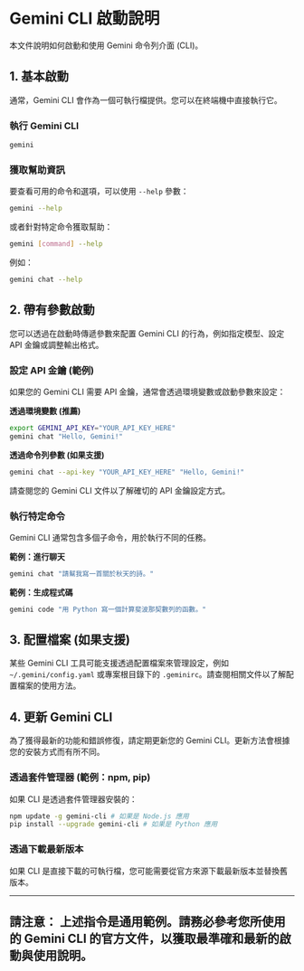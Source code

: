 # Gemini CLI 啟動說明

本文件說明如何啟動和使用 Gemini 命令列介面 (CLI)。

## 1. 基本啟動

通常，Gemini CLI 會作為一個可執行檔提供。您可以在終端機中直接執行它。

### 執行 Gemini CLI
```bash
gemini
```

### 獲取幫助資訊
要查看可用的命令和選項，可以使用 `--help` 參數：
```bash
gemini --help
```
或者針對特定命令獲取幫助：
```bash
gemini [command] --help
```
例如：
```bash
gemini chat --help
```

## 2. 帶有參數啟動

您可以透過在啟動時傳遞參數來配置 Gemini CLI 的行為，例如指定模型、設定 API 金鑰或調整輸出格式。

### 設定 API 金鑰 (範例)
如果您的 Gemini CLI 需要 API 金鑰，通常會透過環境變數或啟動參數來設定：

**透過環境變數 (推薦)**
```bash
export GEMINI_API_KEY="YOUR_API_KEY_HERE"
gemini chat "Hello, Gemini!"
```
**透過命令列參數 (如果支援)**
```bash
gemini chat --api-key "YOUR_API_KEY_HERE" "Hello, Gemini!"
```
請查閱您的 Gemini CLI 文件以了解確切的 API 金鑰設定方式。

### 執行特定命令
Gemini CLI 通常包含多個子命令，用於執行不同的任務。

**範例：進行聊天**
```bash
gemini chat "請幫我寫一首關於秋天的詩。"
```

**範例：生成程式碼**
```bash
gemini code "用 Python 寫一個計算斐波那契數列的函數。"
```

## 3. 配置檔案 (如果支援)

某些 Gemini CLI 工具可能支援透過配置檔案來管理設定，例如 `~/.gemini/config.yaml` 或專案根目錄下的 `.geminirc`。請查閱相關文件以了解配置檔案的使用方法。

## 4. 更新 Gemini CLI

為了獲得最新的功能和錯誤修復，請定期更新您的 Gemini CLI。更新方法會根據您的安裝方式而有所不同。

### 透過套件管理器 (範例：npm, pip)
如果 CLI 是透過套件管理器安裝的：
```bash
npm update -g gemini-cli # 如果是 Node.js 應用
pip install --upgrade gemini-cli # 如果是 Python 應用
```

### 透過下載最新版本
如果 CLI 是直接下載的可執行檔，您可能需要從官方來源下載最新版本並替換舊版本。

---

**請注意：** 上述指令是通用範例。請務必參考您所使用的 Gemini CLI 的官方文件，以獲取最準確和最新的啟動與使用說明。
---
